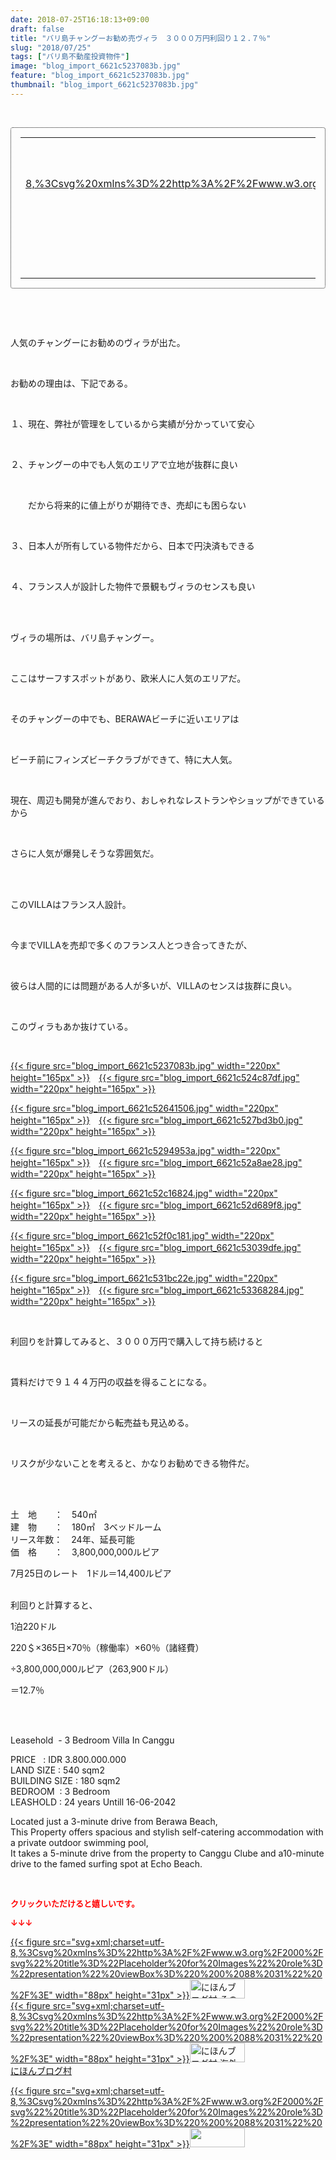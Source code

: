 ```yaml
---
date: 2018-07-25T16:18:13+09:00
draft: false
title: "バリ島チャングーお勧め売ヴィラ　３０００万円利回り１２.７％"
slug: "2018/07/25"
tags: ["バリ島不動産投資物件"]
image: "blog_import_6621c5237083b.jpg"
feature: "blog_import_6621c5237083b.jpg"
thumbnail: "blog_import_6621c5237083b.jpg"
---
```

<p> </p><div contenteditable="false" style="padding: 15px; border-radius: 4px; border: 1px dotted currentColor; border-image: none;"><table border="0" cellpadding="0" cellspacing="0" style="margin: 0px; table-layout: fixed;" width="100%">	<tbody width="100%">		<tr>			<td aligin="center" style="vertical-align: middle;" width="95"><span style="text-align: center; display: block;"><a alt0="AmebaAffiliate" alt1="稼げる人の常識、稼げない人の常識" alt2="Amazon" alt3="https://images-fe.ssl-images-amazon.com/images/I/51Ft8zEBpkL._SL160_.jpg" alt4="1" href="4802110227?SubscriptionId=AKIAJLD6FH2TADXIQKDQ&amp;tag=amebablog-a2371184-22&amp;linkCode=xm2&amp;camp=2025&amp;creative=165953&amp;creativeASIN=4802110227" target="_blank">{{< figure src="svg+xml;charset=utf-8,%3Csvg%20xmlns%3D%22http%3A%2F%2Fwww.w3.org%2F2000%2Fsvg%22%20title%3D%22Placeholder%20for%20Images%22%20role%3D%22presentation%22%20viewBox%3D%220%200%201%201%22%20%2F%3E"  >}}<noscript><img alt="稼げる人の常識、稼げない人の常識" border="0" data-img="affiliate" src="https://images-fe.ssl-images-amazon.com/images/I/51Ft8zEBpkL._SL160_.jpg" style="margin: 0px; vertical-align: middle; max-width: 95px;"></noscript></a></span></td>			<td style="line-height: 1.5; padding-left: 15px; vertical-align: middle;"><a alt0="AmebaAffiliate" alt1="稼げる人の常識、稼げない人の常識" alt2="Amazon" alt3="https://images-fe.ssl-images-amazon.com/images/I/51Ft8zEBpkL._SL160_.jpg" alt4="1" href="4802110227?SubscriptionId=AKIAJLD6FH2TADXIQKDQ&amp;tag=amebablog-a2371184-22&amp;linkCode=xm2&amp;camp=2025&amp;creative=165953&amp;creativeASIN=4802110227" target="_blank">稼げる人の常識、稼げない人の常識</a>			<div style="padding: 3px 0px;">1,200円</div>			<div style="font-size: 0.83em;">Amazon</div></td>		</tr>	</tbody></table></div><p> </p><p> </p><p>人気のチャングーにお勧めのヴィラが出た。</p><p> </p><p>お勧めの理由は、下記である。</p><p> </p><p>１、現在、弊社が管理をしているから実績が分かっていて安心</p><p> </p><p>２、チャングーの中でも人気のエリアで立地が抜群に良い</p><p> </p><p>　　だから将来的に値上がりが期待でき、売却にも困らない</p><p> </p><p>３、日本人が所有している物件だから、日本で円決済もできる</p><p> </p><p>４、フランス人が設計した物件で景観もヴィラのセンスも良い</p><p> </p><p><br/>ヴィラの場所は、バリ島チャングー。</p><p> </p><p>ここはサーフすスポットがあり、欧米人に人気のエリアだ。</p><p> </p><p>そのチャングーの中でも、BERAWAビーチに近いエリアは</p><p> </p><p>ビーチ前にフィンズビーチクラブができて、特に大人気。</p><p> </p><p>現在、周辺も開発が進んでおり、おしゃれなレストランやショップができているから</p><p> </p><p>さらに人気が爆発しそうな雰囲気だ。</p><p> </p><p><br/>このVILLAはフランス人設計。</p><p> </p><p>今までVILLAを売却で多くのフランス人とつき合ってきたが、</p><p> </p><p>彼らは人間的には問題がある人が多いが、VILLAのセンスは抜群に良い。</p><p> </p><p>このヴィラもあか抜けている。</p><p> </p><p><a href="blog_import_6621c5237083b.jpg">{{< figure src="blog_import_6621c5237083b.jpg" width="220px" height="165px" >}}</a>　<a href="blog_import_6621c524c87df.jpg">{{< figure src="blog_import_6621c524c87df.jpg" width="220px" height="165px" >}}</a></p><p><a href="blog_import_6621c52641506.jpg">{{< figure src="blog_import_6621c52641506.jpg" width="220px" height="165px" >}}</a>　<a href="blog_import_6621c527bd3b0.jpg">{{< figure src="blog_import_6621c527bd3b0.jpg" width="220px" height="165px" >}}</a></p><p><a href="blog_import_6621c5294953a.jpg">{{< figure src="blog_import_6621c5294953a.jpg" width="220px" height="165px" >}}</a>　<a href="blog_import_6621c52a8ae28.jpg">{{< figure src="blog_import_6621c52a8ae28.jpg" width="220px" height="165px" >}}</a></p><p><a href="blog_import_6621c52c16824.jpg">{{< figure src="blog_import_6621c52c16824.jpg" width="220px" height="165px" >}}</a>　<a href="blog_import_6621c52d689f8.jpg">{{< figure src="blog_import_6621c52d689f8.jpg" width="220px" height="165px" >}}</a></p><p><a href="blog_import_6621c52f0c181.jpg">{{< figure src="blog_import_6621c52f0c181.jpg" width="220px" height="165px" >}}</a>　<a href="blog_import_6621c53039dfe.jpg">{{< figure src="blog_import_6621c53039dfe.jpg" width="220px" height="165px" >}}</a></p><p><a href="blog_import_6621c531bc22e.jpg">{{< figure src="blog_import_6621c531bc22e.jpg" width="220px" height="165px" >}}</a>　<a href="blog_import_6621c53368284.jpg">{{< figure src="blog_import_6621c53368284.jpg" width="220px" height="165px" >}}</a></p><p> </p><p>利回りを計算してみると、３０００万円で購入して持ち続けると</p><p> </p><p>賃料だけで９１４４万円の収益を得ることになる。</p><p> </p><p>リースの延長が可能だから転売益も見込める。</p><p> </p><p>リスクが少ないことを考えると、かなりお勧めできる物件だ。</p><p> </p><p><br/>土　地　　：　540㎡<br/>建　物　　：　180㎡　3ベッドルーム<br/>リース年数：　24年、延長可能<br/>価　格　　：　3,800,000,000ルピア</p><p>7月25日のレート　1ドル＝14,400ルピア</p><p><br/>利回りと計算すると、</p><p>1泊220ドル</p><p>220＄×365日×70％（稼働率）×60％（諸経費）</p><p>÷3,800,000,000ルピア（263,900ドル）</p><p>＝12.7％</p><p> </p><p><br/>Leasehold  - 3 Bedroom Villa In Canggu</p><p>PRICE   : IDR 3.800.000.000<br/>LAND SIZE : 540 sqm2<br/>BUILDING SIZE : 180 sqm2<br/>BEDROOM  : 3 Bedroom<br/>LEASHOLD : 24 years Untill 16-06-2042</p><p>Located just a 3-minute drive from Berawa Beach,<br/>This Property offers spacious and stylish self-catering accommodation with a private outdoor swimming pool,<br/>It takes a 5-minute drive from the property to Canggu Clube and a10-minute drive to the famed surfing spot at Echo Beach. </p><p> </p><p><font color="#ff0000" size="2"><strong>クリックいただけると嬉しいです。</strong></font></p><p><font color="#ff0000" size="2"><strong>↓↓↓</strong></font></p><p><a href="ranking.html?p_cid=01260127" id="&amp;blogmura_banner" target="_blank">{{< figure src="svg+xml;charset=utf-8,%3Csvg%20xmlns%3D%22http%3A%2F%2Fwww.w3.org%2F2000%2Fsvg%22%20title%3D%22Placeholder%20for%20Images%22%20role%3D%22presentation%22%20viewBox%3D%220%200%2088%2031%22%20%2F%3E" width="88px" height="31px" >}}<noscript><img alt="にほんブログ村 その他生活ブログ 不動産投資へ" border="0" height="31" src="https://img-proxy.blog-video.jp/images?url=http%3A%2F%2Flife.blogmura.com%2Fhudousantoushi%2Fimg%2Fhudousantoushi88_31.gif" width="88"></noscript></a><br/><a href="ranking.html?p_cid=01260127" target="_blank">{{< figure src="svg+xml;charset=utf-8,%3Csvg%20xmlns%3D%22http%3A%2F%2Fwww.w3.org%2F2000%2Fsvg%22%20title%3D%22Placeholder%20for%20Images%22%20role%3D%22presentation%22%20viewBox%3D%220%200%2088%2031%22%20%2F%3E" width="88px" height="31px" >}}<noscript><img alt="にほんブログ村 海外生活ブログ バリ島情報へ" border="0" height="31" src="https://img-proxy.blog-video.jp/images?url=http%3A%2F%2Foverseas.blogmura.com%2Fbali%2Fimg%2Fbali88_31.gif" width="88"></noscript></a><br/><a href="ranking.html?p_cid=01260127" target="_blank">にほんブログ村</a></p><p><a href="link.php?1804582" title="人気ブログランキングへ">{{< figure src="svg+xml;charset=utf-8,%3Csvg%20xmlns%3D%22http%3A%2F%2Fwww.w3.org%2F2000%2Fsvg%22%20title%3D%22Placeholder%20for%20Images%22%20role%3D%22presentation%22%20viewBox%3D%220%200%2088%2031%22%20%2F%3E" width="88px" height="31px" >}}<noscript><img border="0" height="31" src="https://blog.with2.net/img/banner/banner_22.gif" width="88"></noscript></a></p><p> </p>

